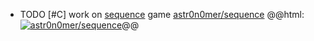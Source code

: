 - TODO [#C] work on [sequence](https://github.com/astr0n0mer/sequence) game
  [astr0n0mer/sequence](https://github.com/astr0n0mer/sequence)
  @@html: <a href="https://github.com/astr0n0mer/sequence/"><img src="https://github-readme-stats-astronomer.vercel.app/api/pin/?username=astr0n0mer&repo=sequence&theme=tokyonight" alt="astr0n0mer/sequence"/></a>@@
